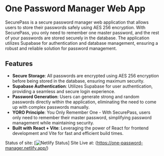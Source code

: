 # One Password Manager Web App

SecurePass is a secure password manager web application that allows users to store their passwords safely using AES 256 encryption. With SecurePass, you only need to remember one master password, and the rest of your passwords are stored securely in the database. The application utilizes Supabase for authentication and database management, ensuring a robust and reliable solution for password management.

## Features

- **Secure Storage**: All passwords are encrypted using AES 256 encryption before being stored in the database, ensuring maximum security.
- **Supabase Authentication**: Utilizes Supabase for user authentication, providing a seamless and secure login experience.
- **Password Generation**: Users can generate strong and random passwords directly within the application, eliminating the need to come up with complex passwords manually.
- **YORO Principle**: You Only Remember One - With SecurePass, users only need to remember their master password, simplifying password management while maintaining security.
- **Built with React + Vite**: Leveraging the power of React for frontend development and Vite for fast and efficient build times.



Status of site:
[![Netlify Status](https://api.netlify.com/api/v1/badges/d66a531f-6c57-4299-8ff5-42cbdd10a784/deploy-status)]
Site Live at:
(https://one-password-manager.netlify.app/)
